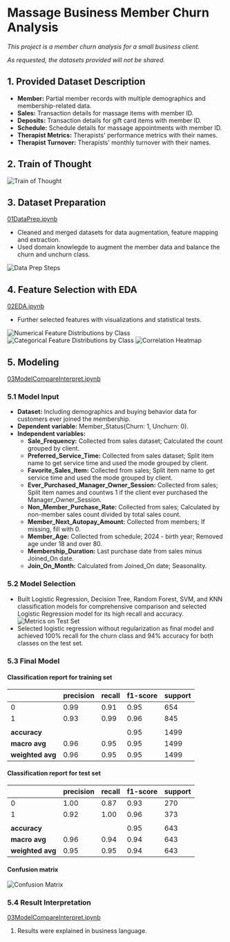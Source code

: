 # Massage Business Member Churn Analysis

*This project is a member churn analysis for a small business client.*

*As requested, the datasets provided will not be shared.*

## 1. Provided Dataset Description
- **Member:** Partial member records with multiple demographics and membership-related data.
- **Sales:** Transaction details for massage items with member ID.
- **Deposits:** Transaction details for gift card items with member ID.
- **Schedule:** Schedule details for massage appointments with member ID.
- **Therapist Metrics:** Therapists' performance metrics with their names.
- **Therapist Turnover:** Therapists' monthly turnover with their names.

## 2. Train of Thought
![Train of Thought](assets/TrainofThought.png)

## 3. Dataset Preparation
[01DataPrep.ipynb](01DataPrep.ipynb)
- Cleaned and merged datasets for data augmentation, feature mapping and extraction.
- Used domain knowlegde to augment the member data and balance the churn and unchurn class.

![Data Prep Steps](assets/DataPrepSteps.png)

## 4. Feature Selection with EDA
[02EDA.ipynb](02EDA.ipynb)
- Further selected features with visualizations and statistical tests.

![Numerical Feature Distributions by Class](assets/NumFeaturebyClass.png)
![Categorical Feature Distributions by Class](assets/CatFeaturebyClass.png)
![Correlation Heatmap](assets/CorrHeatmap.png)

## 5. Modeling
[03ModelCompareInterpret.ipynb](03ModelCompareInterpret.ipynb)

### 5.1 Model Input
- **Dataset:** Including demographics and buying behavior data for customers ever joined the membership.
- **Dependent variable:** Member_Status(Churn: 1, Unchurn: 0). 
- **Independent variables:**
  - **Sale_Frequency:** Collected from sales dataset; Calculated the count grouped by client.
  - **Preferred_Service_Time:** Collected from sales dataset; Split item name to get service time and used the mode grouped by client.
  - **Favorite_Sales_Item:** Collected from sales; Split item name to get service time and used the mode grouped by client.
  - **Ever_Purchased_Manager_Owner_Session:** Collected from sales; Split item names and countws 1 if the client ever purchased the Manager_Owner_Session.
  - **Non_Member_Purchase_Rate:** Collected from sales; Calculated by non-member sales count divided by total sales count.
  - **Member_Next_Autopay_Amount:** Collected from members; If missing, fill with 0.
  - **Member_Age:** Collected from schedule; 2024 - birth year; Removed age under 18 and over 80.
  - **Membership_Duration:** Last purchase date from sales minus Joined_On date.
  - **Join_On_Month:** Calculated from Joined_On date; Seasonality.

### 5.2 Model Selection
- Built Logistic Regression, Decision Tree, Random Forest, SVM, and KNN classification models for comprehensive comparison and selected Logistic Regression model for its high recall and accuracy.
![Metrics on Test Set](assets/MetricCompare.png)
- Selected logistic regression without regularization as final model and achieved 100% recall for the churn class and 94% accuracy for both classes on the test set.

### 5.3 Final Model

#### Classification report for training set

|                  | precision | recall | f1-score | support |
|------------------|-----------|--------|----------|---------|
| 0                | 0.99      | 0.91   | 0.95     | 654     |
| 1                | 0.93      | 0.99   | 0.96     | 845     |
|                  |           |        |          |         |
| **accuracy**     |           |        | 0.95     | 1499    |
| **macro avg**    | 0.96      | 0.95   | 0.95     | 1499    |
| **weighted avg** | 0.96      | 0.95   | 0.95     | 1499    |

#### Classification report for test set

|                  | precision | recall | f1-score | support |
|------------------|-----------|--------|----------|---------|
| 0                | 1.00      | 0.87   | 0.93     | 270     |
| 1                | 0.92      | 1.00   | 0.96     | 373     |
|                  |           |        |          |         |
| **accuracy**     |           |        | 0.95     | 643     |
| **macro avg**    | 0.96      | 0.94   | 0.94     | 643     |
| **weighted avg** | 0.95      | 0.95   | 0.94     | 643     |

#### Confusion matrix
![Confusion Matrix](assets/ConfusionMatrix.png)

### 5.4 Result Interpretation
[03ModelCompareInterpret.ipynb](03ModelCompareInterpret.ipynb)
1. Results were explained in business language.
